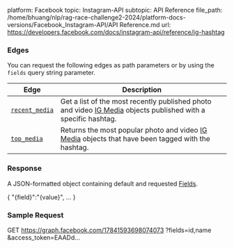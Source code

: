 platform: Facebook
topic: Instagram-API
subtopic: API Reference
file_path: /home/bhuang/nlp/rag-race-challenge2-2024/platform-docs-versions/Facebook_Instagram-API/API Reference.md
url: https://developers.facebook.com/docs/instagram-api/reference/ig-hashtag

### Edges

You can request the following edges as path parameters or by using the `fields` query string parameter.

| Edge | Description |
| --- | --- |
| [`recent_media`](https://developers.facebook.com/docs/instagram-api/reference/ig-hashtag/recent-media#reading) | Get a list of the most recently published photo and video [IG Media](https://developers.facebook.com/docs/instagram-api/reference/ig-media) objects published with a specific hashtag. |
| [`top_media`](https://developers.facebook.com/docs/instagram-api/reference/ig-hashtag/top-media#reading) | Returns the most popular photo and video [IG Media](https://developers.facebook.com/docs/instagram-api/reference/ig-media) objects that have been tagged with the hashtag. |

### Response

A JSON-formatted object containing default and requested [Fields](#fields).

{
  "{field}":"{value}",
  ...
}

### Sample Request

GET https://graph.facebook.com/17841593698074073
  ?fields=id,name
  &access\_token=EAADd...